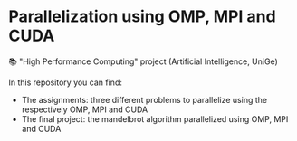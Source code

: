 # Parallelization using OMP, MPI and CUDA

📚 "High Performance Computing" project (Artificial Intelligence, UniGe)

In this repository you can find:
- The assignments: three different problems to parallelize using the respectively OMP, MPI and CUDA
- The final project: the mandelbrot algorithm parallelized using OMP, MPI and CUDA
